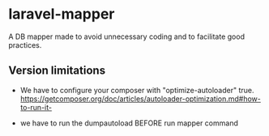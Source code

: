 # laravel-mapper
A DB mapper made to avoid unnecessary coding and to facilitate good practices.


## Version limitations
- We have to configure your composer with "optimize-autoloader" true.
 https://getcomposer.org/doc/articles/autoloader-optimization.md#how-to-run-it-
 
- we have to run the dumpautoload BEFORE run mapper command